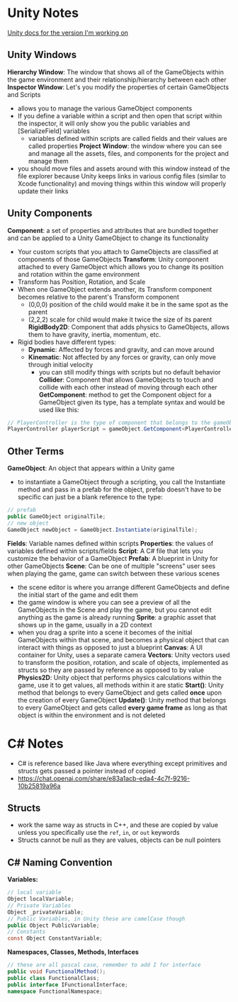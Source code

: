 # Unity Notes
[Unity docs for the version I'm working on](https://docs.unity3d.com/2022.3/Documentation/ScriptReference/Input.html)
## Unity Windows
**Hierarchy Window**: The window that shows all of the GameObjects within the game environment and their relationship/hierarchy between each other
**Inspector Window**: Let's you modify the properties of certain GameObjects and Scripts
* allows you to manage the various GameObject components
* If you define a variable within a script and then open that script within the inspector, it will only show you the public variables and [SerializeField] variables
	* variables defined within scripts are called fields and their values are called properties
**Project Window**: the window where you can see and manage all the assets, files, and components for the project and manage them 
* you should move files and assets around with this window instead of the file explorer because Unity keeps links in various config files (similar to Xcode functionality) and moving things within this window will properly update their links
## Unity Components
**Component**: a set of properties and attributes that are bundled together and can be applied to a Unity GameObject to change its functionality
* Your custom scripts that you attach to GameObjects are classified at components of those GameObjects
**Transform**: Unity component attached to every GameObject which allows you to change its position and rotation within the game environment
* Transform has Position, Rotation, and Scale
* When one GameObject extends another, its Transform component becomes relative to the parent's Transform component
	* (0,0,0) position of the child would make it be in the same spot as the parent
	* (2,2,2) scale for child would make it twice the size of its parent
**RigidBody2D**: Component that adds physics to GameObjects, allows them to have gravity, inertia, momentum, etc.
* Rigid bodies have different types:
	* **Dynamic**: Affected by forces and gravity, and can move around
	* **Kinematic**: Not affected by any forces or gravity, can only move through initial velocity
		* you can still modify things with scripts but no default behavior
**Collider**: Component that allows GameObjects to touch and collide with each other instead of moving through each other
**GetComponent**: method to get the Component object for a GameObject given its type, has a template syntax and would be used like this:
```c#
// PlayerController is the type of component that belongs to the gameObject
PlayerController playerScript = gameObject.GetComponent<PlayerController>();
```
## Other Terms
**GameObject**: An object that appears within a Unity game
* to instantiate a GameObject through a scripting, you call the Instantiate method and pass in a prefab for the object, prefab doesn't have to be specific can just be a blank reference to the type:
```c#
// prefab
public GameObject originalTile;
// new object
GameObject newObject = GameObject.Instantiate(originalTile);
```
**Fields**: Variable names defined within scripts
**Properties**: the values of variables defined within scripts/fields
**Script**: A C# file that lets you customize the behavior of a GameObject
**Prefab**: A blueprint in Unity for other GameObjects
**Scene**: Can be one of multiple "screens" user sees when playing the game, game can switch between these various scenes
* the scene editor is where you arrange different GameObjects and define the initial start of the game and edit them
* the game window is where you can see a preview of all the GameObjects in the Scene and play the game, but you cannot edit anything as the game is already running
**Sprite**: a graphic asset that shows up in the game, usually in a 2D context
* when you drag a sprite into a scene it becomes of the initial GameObjects within that scene, and becomes a physical object that can interact with things as opposed to just a blueprint
**Canvas**: A UI container for Unity, uses a separate camera
**Vectors**: Unity vectors used to transform the position, rotation, and scale of objects, implemented as structs so they are passed by reference as opposed to by value
**Physics2D**: Unity object that performs physics calculations within the game, use it to get values, all methods within it are static
**Start()**: Unity method that belongs to every GameObject and gets called **once** upon the creation of every GameObject
**Update()**: Unity method that belongs to every GameObject and gets called **every game frame** as long as that object is within the environment and is not deleted

# C# Notes
* C# is reference based like Java where everything except primitives and structs gets passed a pointer instead of copied
* https://chat.openai.com/share/e83a1acb-eda4-4c7f-9216-10b25819a96a
## Structs
* work the same way as structs in C++, and these are copied by value unless you specifically use the `ref`, `in`, or `out` keywords
* Structs cannot be null as they are values, objects can be null pointers
## C# Naming Convention
**Variables:**
```c#
// local variable
Object localVariable;
// Private Variables
Object _privateVariable;
// Public Variables, in Unity these are camelCase though
public Object PublicVariable;
// Constants
const Object ConstantVariable;
```
**Namespaces, Classes, Methods, Interfaces**
```c#
// these are all pascal case, remember to add I for interface
public void FunctionalMethod();
public class FunctionalClass;
public interface IFunctionalInterface;
namespace FunctionalNamespace;
```
